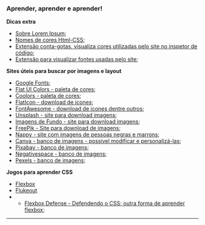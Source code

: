 ### Aprender, aprender e aprender!


**Dicas extra**
- [Sobre Lorem Ipsum](https://pt.lipsum.com/);
- [Nomes de cores Html-CSS](https://htmlcolorcodes.com/color-names/);
- [Extensão conta-gotas, visualiza cores utilizadas pelo site no inspetor de código](https://chrome.google.com/webstore/detail/colorzilla/bhlhnicpbhignbdhedgjhgdocnmhomnp?hl=pt);
- [Extensão para visualizar fontes usadas pelo site](https://chrome.google.com/webstore/detail/fonts-ninja/eljapbgkmlngdpckoiiibecpemleclhh);


**Sites úteis para buscar por imagens e layout**

- [Google Fonts](https://fonts.google.com/);
- [Flat UI Colors - paleta de cores](https://flatuicolors.com/);
- [Coolors - paleta de cores](https://coolors.co/);
- [FlatIcon - download de icones](https://www.flaticon.com/);
- [FontAwesome - download de icones dentre outros](https://fontawesome.com/icons?d=gallery);
- [Unsplash - site para download imagens](https://unsplash.com/);
- [Imagens de Fundo - site para download imagens](https://imagens-de-fundo.blogspot.com/);
- [FreePik - Site para download de imagens](https://br.freepik.com/);
- [Nappy - site com imagens de pessoas negras e marrons](https://www.nappy.co/);
- [Canva - banco de imagens - possível modificar e personalizá-las](https://www.canva.com/);
- [Pixabay - banco de imagens](https://pixabay.com/);
- [Negativespace - banco de imagens](https://negativespace.co/);
- [Pexels - banco de imagens](https://www.pexels.com/pt-br/);

**Jogos para aprender CSS**
- [Flexbox](https://flexboxfroggy.com/)
- [Flukeout](https://flukeout.github.io/)
- - [Flexbox Defense - Defendendo o CSS; outra forma de aprender flexbox](http://www.flexboxdefense.com/);



---


